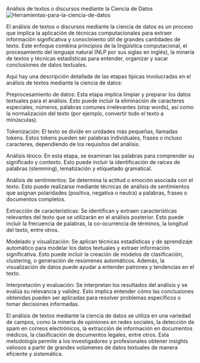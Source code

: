 Análisis de textos o discursos mediante la Ciencia de Datos![Herramientas-para-la-ciencia-de-datos](https://github.com/Wanves/An-lisis-Frecuencia-de-Palabras/assets/107213869/5eac6644-3dd7-4119-9cbb-7ea5aaca1bcb)

El análisis de textos o discursos mediante la ciencia de datos es un proceso que implica la aplicación de técnicas computacionales para extraer información significativa y conocimiento útil de grandes cantidades de texto. Este enfoque combina principios de la lingüística computacional, el procesamiento del lenguaje natural (NLP por sus siglas en inglés), la minería de textos y técnicas estadísticas para entender, organizar y sacar conclusiones de datos textuales.

Aquí hay una descripción detallada de las etapas típicas involucradas en el análisis de textos mediante la ciencia de datos:

Preprocesamiento de datos: Esta etapa implica limpiar y preparar los datos textuales para el análisis. Esto puede incluir la eliminación de caracteres especiales, números, palabras comunes irrelevantes (stop words), así como la normalización del texto (por ejemplo, convertir todo el texto a minúsculas).

Tokenización: El texto se divide en unidades más pequeñas, llamadas tokens. Estos tokens pueden ser palabras individuales, frases o incluso caracteres, dependiendo de los requisitos del análisis.

Análisis léxico: En esta etapa, se examinan las palabras para comprender su significado y contexto. Esto puede incluir la identificación de raíces de palabras (stemming), lematización y etiquetado gramatical.

Análisis de sentimientos: Se determina la actitud o emoción asociada con el texto. Esto puede realizarse mediante técnicas de análisis de sentimientos que asignan polaridades (positiva, negativa o neutra) a palabras, frases o documentos completos.

Extracción de características: Se identifican y extraen características relevantes del texto que se utilizarán en el análisis posterior. Esto puede incluir la frecuencia de palabras, la co-ocurrencia de términos, la longitud del texto, entre otros.

Modelado y visualización: Se aplican técnicas estadísticas y de aprendizaje automático para modelar los datos textuales y extraer información significativa. Esto puede incluir la creación de modelos de clasificación, clustering, o generación de resúmenes automáticos. Además, la visualización de datos puede ayudar a entender patrones y tendencias en el texto.

Interpretación y evaluación: Se interpretan los resultados del análisis y se evalúa su relevancia y validez. Esto implica entender cómo las conclusiones obtenidas pueden ser aplicadas para resolver problemas específicos o tomar decisiones informadas.

El análisis de textos mediante la ciencia de datos se utiliza en una variedad de campos, como la minería de opiniones en redes sociales, la detección de spam en correos electrónicos, la extracción de información en documentos médicos, la clasificación de documentos legales, entre otros. Esta metodología permite a los investigadores y profesionales obtener insights valiosos a partir de grandes volúmenes de datos textuales de manera eficiente y sistemática.
